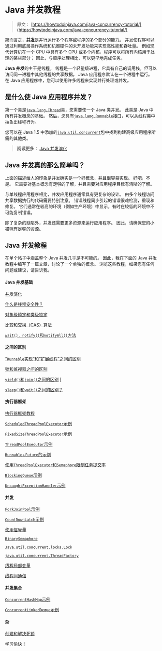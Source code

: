 # Java 并发教程

> 原文： [https://howtodoinjava.com/java-concurrency-tutorial/](https://howtodoinjava.com/java-concurrency-tutorial/)

简而言之，[**并发**](https://en.wikipedia.org/wiki/Concurrency_%28computer_science%29)是并行运行多个程序或程序的多个部分的能力。 并发使程序可以通过利用底层操作系统和机器硬件的未开发功能来实现高性能和吞吐量。 例如现代计算机在一个 CPU 中具有多个 CPU 或多个内核，程序可以将所有内核用于处理的某些部分； 因此，与顺序处理相比，可以更早地完成任务。

**Java 并发**的主干是线程。 线程是一个轻量级进程，它具有自己的调用栈，但可以访问同一进程中其他线程的共享数据。 Java 应用程序默认在一个进程中运行。 在 Java 应用程序中，您可以使用许多线程来实现并行处理或并发。

## 是什么使 Java 应用程序并发？

第一个类是[`java.lang.Thread`](https://docs.oracle.com/javase/7/docs/api/java/lang/Thread.html)类，您需要使一个 Java 类并发。 此类是 Java 中所有并发概念的基础。 然后，您具有[`java.lang.Runnable`](https://docs.oracle.com/javase/7/docs/api/java/lang/Runnable.html)接口，可以从线程类中抽象出线程行为。

您可以在 Java 1.5 中添加的[`java.util.concurrent`](https://docs.oracle.com/javase/7/docs/api/java/util/concurrent/package-summary.html)包中找到构建高级应用程序所需的其他类。

> **阅读更多：** [Java 并发演化](//howtodoinjava.com/java/multi-threading/java-multi-threading-evolution-and-topics/)

## Java 并发真的那么简单吗？

上面的描述给人的印象是并发确实是一个好概念，并且很容易实现。 好吧，不是。 它需要对基本概念有足够的了解，并且需要对应用程序目标有清晰的了解。

与单线程应用程序相比，并发应用程序通常具有更复杂的设计。 由多个线程访问共享数据执行的代码需要特别注意。 错误线程同步引起的错误很难检测，重现和修复。 它们通常在较高的环境（例如生产环境）中显示，有时在较低的环境中不可能复制错误。

除了复杂的缺陷外，并发还需要更多资源来运行应用程序。 因此，请确保您的小猫咪有足够的资源。

## Java 并发教程

在单个帖子中涵盖整个 Java 并发几乎是不可能的。 因此，我在下面的 Java 并发教程中编写了一篇文章，讨论了一个单独的概念。 浏览这些教程，如果您有任何问题或建议，请告诉我。

#### Java 并发基础

[并发演化](//howtodoinjava.com/java/multi-threading/java-multi-threading-evolution-and-topics/)

[什么是线程安全性？](//howtodoinjava.com/java/multi-threading/what-is-thread-safety/)

[对象级锁定和类级锁定](//howtodoinjava.com/java/multi-threading/thread-synchronization-object-level-locking-and-class-level-locking/)

[比较和交换（CAS）算法](//howtodoinjava.com/java/multi-threading/compare-and-swap-cas-algorithm/)

[`wait()`，`notify()`和`notifyAll()`方法](//howtodoinjava.com/java/multi-threading/how-to-work-with-wait-notify-and-notifyall-in-java/)

#### 之间的区别

[“`Runnable`实现”和“扩展线程”之间的区别](//howtodoinjava.com/java/multi-threading/difference-between-implements-runnable-and-extends-thread-in-java/)

[锁和监视器之间的区别](//howtodoinjava.com/java/multi-threading/multithreading-difference-between-lock-and-monitor/)

[`yield()`和`join()`之间的区别](//howtodoinjava.com/java/multi-threading/difference-between-yield-and-join-in-threads-in-java/) [

[`sleep()`和`wait()`之间的区别？](//howtodoinjava.com/java/multi-threading/difference-between-sleep-and-wait/)

#### 执行器框架

[执行器框架教程](//howtodoinjava.com/java-5/java-executor-framework-tutorial-and-best-practices/)

[`ScheduledThreadPoolExecutor`示例](//howtodoinjava.com/2015/03/25/task-scheduling-with-executors-scheduledthreadpoolexecutor-example/)

[`FixedSizeThreadPoolExecutor`示例](//howtodoinjava.com/java/multi-threading/java-fixed-size-thread-pool-executor-example/)

[`ThreadPoolExecutor`示例](//howtodoinjava.com/java/multi-threading/java-thread-pool-executor-example/)

[`Runnable`+`Future`的示例](//howtodoinjava.com/java/multi-threading/threadpoolexecutor-callable-future-example/)

[使用`ThreadPoolExecutor`和`Semaphore`限制任务提交率](//howtodoinjava.com/java/multi-threading/throttling-task-submission-rate-using-threadpoolexecutor-and-semaphore/)

[`BlockingQueue`示例](//howtodoinjava.com/java-5/how-to-use-blockingqueue-and-threadpoolexecutor-in-java/)

[`UncaughtExceptionHandler`示例](//howtodoinjava.com/java/multi-threading/how-to-restart-thread-using-uncaughtexceptionhandler/)

#### 并发

[`ForkJoinPool`示例](//howtodoinjava.com/java-7/forkjoin-framework-tutorial-forkjoinpool-example/)

[`CountDownLatch`示例](//howtodoinjava.com/java/multi-threading/when-to-use-countdownlatch-java-concurrency-example-tutorial/)

[使用信号量](//howtodoinjava.com/java/multi-threading/control-concurrent-access-to-multiple-copies-of-a-resource-using-semaphore/)

[`BinarySemaphore`](//howtodoinjava.com/java/multi-threading/binary-semaphore-tutorial-and-example/)

[`Java.util.concurrent.locks.Lock`](//howtodoinjava.com/java/multi-threading/how-to-use-locks-in-java-java-util-concurrent-locks-lock-tutorial-and-example/)

[`java.util.concurrent.ThreadFactory`](//howtodoinjava.com/java/multi-threading/creating-threads-using-java-util-concurrent-threadfactory/)

[线程局部变量](//howtodoinjava.com/java/multi-threading/when-and-how-to-use-thread-local-variables/)

[线程间通信](//howtodoinjava.com/java/multi-threading/inter-thread-communication-using-piped-streams-in-java/)

#### 并发集合


[`ConcurrentHashMap`示例](//howtodoinjava.com/java/collections/best-practices-for-using-concurrenthashmap/)

[`ConcurrentLinkedDeque`示例](//howtodoinjava.com/java/multi-threading/non-blocking-thread-safe-list-concurrentlinkeddeque-example/)

#### 杂

[创建和解决死锁](//howtodoinjava.com/java/multi-threading/writing-a-deadlock-and-resolving-in-java/)

学习愉快！